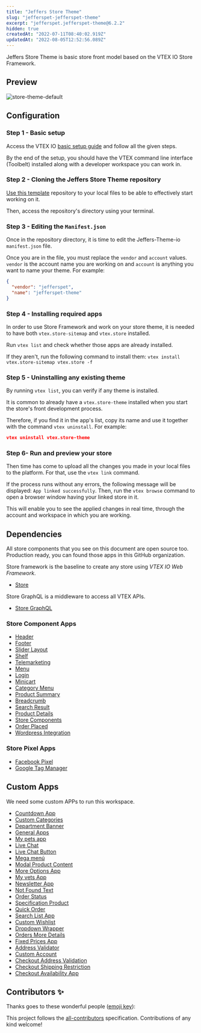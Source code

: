 ```yaml
---
title: "Jeffers Store Theme"
slug: "jefferspet-jefferspet-theme"
excerpt: "jefferspet.jefferspet-theme@6.2.2"
hidden: true
createdAt: "2022-07-11T08:40:02.919Z"
updatedAt: "2022-08-05T12:52:56.089Z"
---
```

<!-- ALL-CONTRIBUTORS-BADGE:START - Do not remove or modify this section -->
<!-- ALL-CONTRIBUTORS-BADGE:END -->

Jeffers Store Theme is basic store front model based on the VTEX IO Store Framework.

## Preview

![store-theme-default](https://user-images.githubusercontent.com/61438477/143265300-eb90f7b2-489d-46ec-a1e4-178ae9ac2e76.png)

## Configuration

### Step 1 - Basic setup

Access the VTEX IO [basic setup guide](https://vtex.io/docs/getting-started/build-stores-with-store-framework/1) and follow all the given steps.

By the end of the setup, you should have the VTEX command line interface (Toolbelt) installed along with a developer workspace you can work in.

### Step 2 - Cloning the Jeffers Store Theme repository

[Use this template](https://github.com/ITGlobers/jeffers-theme-IO.git) repository to your local files to be able to effectively start working on it.

Then, access the repository's directory using your terminal.

### Step 3 - Editing the `Manifest.json`

Once in the repository directory, it is time to edit the Jeffers-Theme-io `manifest.json` file.

Once you are in the file, you must replace the `vendor` and `account` values. `vendor` is the account name you are working on and `account` is anything you want to name your theme. For example:

```json
{
  "vendor": "jefferspet",
  "name": "jefferspet-theme"
}
```

### Step 4 - Installing required apps

In order to use Store Framework and work on your store theme, it is needed to have both `vtex.store-sitemap` and `vtex.store` installed.

Run `vtex list` and check whether those apps are already installed.

If they aren't, run the following command to install them: `vtex install vtex.store-sitemap vtex.store -f`

### Step 5 - Uninstalling any existing theme

By running `vtex list`, you can verify if any theme is installed.

It is common to already have a `vtex.store-theme` installed when you start the store's front development process.

Therefore, if you find it in the app's list, copy its name and use it together with the command `vtex uninstall`. For example:

```json
vtex uninstall vtex.store-theme
```

### Step 6- Run and preview your store

Then time has come to upload all the changes you made in your local files to the platform. For that, use the `vtex link` command.

If the process runs without any errors, the following message will be displayed: `App linked successfully`. Then, run the `vtex browse` command to open a browser window having your linked store in it.

This will enable you to see the applied changes in real time, through the account and workspace in which you are working.

## Dependencies

All store components that you see on this document are open source too. Production ready, you can found those apps in this GitHub organization.

Store framework is the baseline to create any store using _VTEX IO Web Framework_.

- [Store](https://github.com/vtex-apps/store/blob/master/README.md)

Store GraphQL is a middleware to access all VTEX APIs.

- [Store GraphQL](https://github.com/vtex-apps/store-graphql/blob/master/docs/README.md)

### Store Component Apps

- [Header](https://github.com/vtex-apps/store-header/blob/master/docs/README.md)
- [Footer](https://github.com/vtex-apps/store-footer/blob/master/docs/README.md)
- [Slider Layout](https://github.com/vtex-apps/slider-layout/blob/master/docs/README.md)
- [Shelf](https://github.com/vtex-apps/shelf/blob/master/docs/README.md)
- [Telemarketing](https://github.com/vtex-apps/telemarketing/blob/master/docs/README.md)
- [Menu](https://github.com/vtex-apps/menu/blob/master/docs/README.md)
- [Login](https://github.com/vtex-apps/login/blob/master/docs/README.md)
- [Minicart](https://github.com/vtex-apps/minicart/blob/master/docs/README.md)
- [Category Menu](https://github.com/vtex-apps/category-menu/blob/master/docs/README.md)
- [Product Summary](https://github.com/vtex-apps/product-summary/blob/master/docs/README.md)
- [Breadcrumb](https://github.com/vtex-apps/breadcrumb/blob/master/docs/README.md)
- [Search Result](https://github.com/vtex-apps/search-result/blob/master/docs/README.md)
- [Product Details](https://github.com/vtex-apps/product-details/blob/master/docs/README.md)
- [Store Components](https://github.com/vtex-apps/store-components/blob/master/docs/README.md)
- [Order Placed](https://github.com/vtex-apps/order-placed/blob/master/docs/README.md)
- [Wordpress Integration](https://github.com/vtex-apps/wordpress-integration/blob/master/docs/README.md)

### Store Pixel Apps

- [Facebook Pixel](https://github.com/vtex-apps/facebook-pixel/blob/master/docs/README.md)
- [Google Tag Manager](https://github.com/vtex-apps/google-tag-manager/blob/master/docs/README.md)

<!-- ## Contributing

Check it out [how to contribute](https://github.com/vtex-apps/awesome-io#contributing) with this project. -->

## Custom Apps

We need some custom APPs to run this workspace.

- [Countdown App](https://github.com/ITGlobers/jeffers-countdown-app)
- [Custom Categories](https://github.com/ITGlobers/jeffers-custom-category-app)
- [Department Banner](https://github.com/ITGlobers/jeffers-department)
- [General Apps](https://github.com/ITGlobers/jeffers-general-apps)
- [My pets app](https://github.com/ITGlobers/-jefferspet-my-pets)
- [Live Chat](https://github.com/ITGlobers/jeffers-pixel-live-chat)
- [Live Chat Button](https://github.com/ITGlobers/jeffers-livechat)
- [Mega menú](https://github.com/ITGlobers/jefferspet-mega-menu)
- [Modal Product Content](https://github.com/ITGlobers/jeffers-modal-product-content)
- [More Options App](https://github.com/ITGlobers/jeffers-button-see-more)
- [My vets App](https://github.com/ITGlobers/jefferspet-my-vets)
- [Newsletter App](https://github.com/ITGlobers/jeffers-newsletter-app-custom)
- [Not Found Text](https://github.com/ITGlobers/jeffers-not-found-text)
- [Order Status](https://github.com/ITGlobers/jeffers-order-status)
- [Specification Product](https://github.com/ITGlobers/jeffers-product-specification)
- [Quick Order](https://github.com/ITGlobers/jeffers-quick-order)
- [Search List App](https://github.com/ITGlobers/search-list-app-jeffers)
- [Custom Wishlist](https://github.com/ITGlobers/jefferspet-wishlist)
- [Dropdown Wrapper](https://github.com/ITGlobers/jeffers-dropdown-wrapper)
- [Orders More Details](https://github.com/ITGlobers/jeffers-orders-more-details)
- [Fixed Prices App](https://github.com/ITGlobers/jefferspet-fixed-prices)
- [Address Validator](https://github.com/ITGlobers/jefferspet-address-validator/blob/main/manifest.json)
- [Custom Account](https://github.com/ITGlobers/jeffers-custom-account)
- [Checkout Address Validation](https://github.com/ITGlobers/jefferspet-checkout-address-validation)
- [Checkout Shipping Restriction](https://github.com/ITGlobers/jefferspet-checkout-shipping-restrictions)
- [Checkout Availability App](https://github.com/ITGlobers/jefferspet-checkout-availability-app)

## Contributors ✨

Thanks goes to these wonderful people ([emoji key](https://allcontributors.org/docs/en/emoji-key)):

<!-- ALL-CONTRIBUTORS-LIST:START - Do not remove or modify this section -->
<!-- prettier-ignore-start -->
<!-- markdownlint-disable -->
<!-- markdownlint-enable -->
<!-- prettier-ignore-end -->

<!-- ALL-CONTRIBUTORS-LIST:END -->

This project follows the [all-contributors](https://github.com/all-contributors/all-contributors) specification. Contributions of any kind welcome!